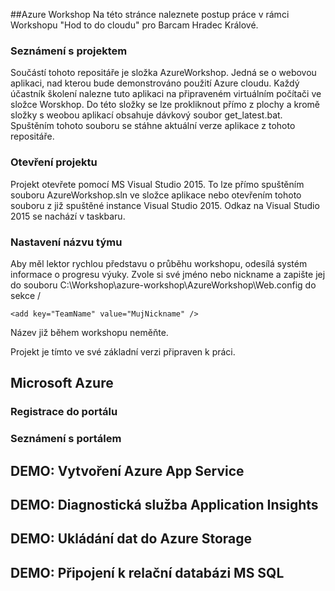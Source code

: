 ##Azure Workshop
Na této stránce naleznete postup práce v rámci Workshopu "Hod to do cloudu" pro Barcam Hradec Králové.

### Seznámení s projektem
Součástí tohoto repositáře je složka AzureWorkshop. Jedná se o webovou aplikaci, nad kterou bude demonstrováno použití Azure cloudu. Každý účastník školení nalezne tuto aplikaci na připraveném virtuálním počítači ve složce Worskhop. Do této složky se lze prokliknout přímo z plochy a kromě složky s weobou aplikací obsahuje dávkový soubor get_latest.bat. Spuštěním tohoto souboru se stáhne aktuální verze aplikace z tohoto repositáře.

### Otevření projektu
Projekt otevřete pomocí MS Visual Studio 2015. To lze přímo spuštěním souboru AzureWorkshop.sln ve složce aplikace nebo otevřením tohoto souboru z již spuštěné instance Visual Studio 2015. Odkaz na Visual Studio 2015 se nachází v taskbaru.

### Nastavení názvu týmu
Aby měl lektor rychlou představu o průběhu workshopu, odesílá systém informace o progresu výuky. Zvole si své jméno nebo nickname a zapište jej do souboru C:\Workshop\azure-workshop\AzureWorkshop\Web.config do sekce <AppSettings> / <TeamName>

	<add key="TeamName" value="MujNickname" />
	
Název již během workshopu neměňte.

Projekt je tímto ve své základní verzi připraven k práci.

## Microsoft Azure

### Registrace do portálu

### Seznámení s portálem

## DEMO: Vytvoření Azure App Service

## DEMO: Diagnostická služba Application Insights

## DEMO: Ukládání dat do Azure Storage

## DEMO: Připojení k relační databázi MS SQL
